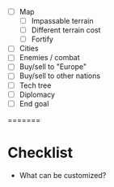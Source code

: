 - [ ] Map
  - [ ] Impassable terrain
  - [ ] Different terrain cost
  - [ ] Fortify
- [ ] Cities
- [ ] Enemies / combat
- [ ] Buy/sell to "Europe"
- [ ] Buy/sell to other nations
- [ ] Tech tree
- [ ] Diplomacy
- [ ] End goal

=======

# Checklist

- What can be customized?